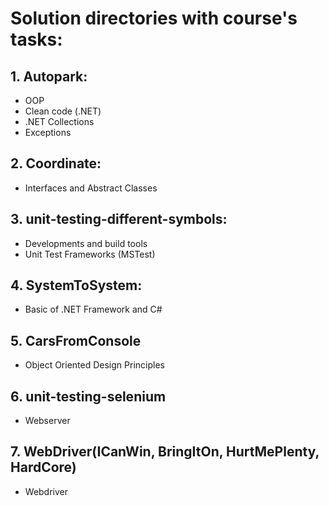 # Solution directories with course's tasks:
## 1. Autopark:
- OOP
- Clean code (.NET)
- .NET Collections
- Exceptions
## 2. Coordinate:
- Interfaces and Abstract Classes
## 3. unit-testing-different-symbols:
- Developments and build tools
- Unit Test Frameworks (MSTest)
## 4. SystemToSystem:
- Basic of .NET Framework and C#
## 5. CarsFromConsole
- Object Oriented Design Principles
## 6. unit-testing-selenium
- Webserver
## 7. WebDriver(ICanWin, BringItOn, HurtMePlenty, HardCore)
- Webdriver